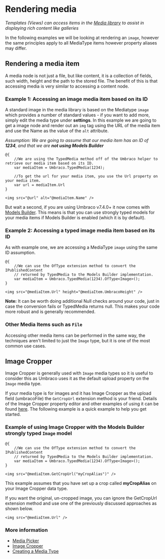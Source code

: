# Rendering media

_Templates (Views) can access items in the [Media library](../../Data/Creating-Media/index.md) to assist in displaying rich content like galleries_

In the following examples we will be looking at rendering an `image`, however the same principles apply to all MediaType items however property aliases may differ.

## Rendering a media item
A media node is not just a file, but like content, it is a collection of fields, such width, height and the path to the stored file. The benefit of this is that accessing media is very similar to accessing a content node.

### Example 1: Accessing an image media item based on its ID
A standard image in the media library is based on the Mediatype `image` which provides a number of standard values - if you want to add more, simply edit the media type under **settings**. In this example we are going to get a image node and render out an `img` tag using the URL of the media item and use the Name as the value of the `alt` attribute.

_Assumption: We are going to assume that our media item has an ID of **1234**, and that we are **not using Models Builder**_

    @{
        //We are using the TypedMedia method off of the Umbraco helper to retrieve our media item based on its ID.
        var mediaItem = Umbraco.TypedMedia(1234);        

        //To get the url for your media item, you use the Url property on your media item.
        var url = mediaItem.Url
    }

    <img src="@url" alt="@mediaItem.Name" />

But wait a second, if you are using Umbraco v7.4.0+ it now comes with [Models Builder](../../../Reference/Templating/Modelsbuilder/index.md). This means is that you can use strongly typed models for your media items if Models Builder is enabled (which it is by default).

### Example 2: Accessing a typed image media item based on its ID
As with example one, we are accessing a MediaType `image` using the same ID assumption. 

    @{
        //We can use the OfType extension method to convert the IPublishedContent 
        // returned by TypedMedia to the Models Builder implementation.
        var mediaItem = Umbraco.TypedMedia(1234).OfType<Image>();
    }

    <img src="@mediaItem.Url" height="@mediaItem.UmbracoHeight" />

**Note:** It can be worth doing additional Null checks around your code, just in case the conversion fails or TypedMedia returns null. This makes your code more robust and is generally recommended.

### Other Media Items such as `File`
Accessing other media items can be performed in the same way, the techniques aren't limited to just the `Image` type, but it is one of the most common use cases.

## Image Cropper
Image Cropper is generally used with `Image` media types so it is useful to consider this as Umbraco uses it as the default upload property on the `Image` media type.

If your media type is for images and it has Image Cropper as the upload field (umbracoFile) the `GetCropUrl` extension method is your friend. Details of the Image Cropper property editor and other examples of using it can be found [here](../../Backoffice/Property-Editors/Built-in-Property-Editors/Image-Cropper.md). The following example is a quick example to help you get started.

### Example of using Image Cropper with the Models Builder strongly typed `Image` model

    @{
        //We can use the OfType extension method to convert the IPublishedContent 
        // returned by TypedMedia to the Models Builder implementation.
        var mediaItem = Umbraco.TypedMedia(1234).OfType<Image>();
    }

    <img src="@mediaItem.GetCropUrl("myCropAlias")" />

This example assumes that you have set up a crop called **myCropAlias** on your Image Cropper data type.        

If you want the original, un-cropped image, you can ignore the GetCropUrl extension method and use one of the previously discussed approaches as shown below.

    <img src="@mediaItem.Url" />

### More information
- [Media Picker](../../Backoffice/Property-Editors/Built-in-Property-Editors/Media-Picker2.md)
- [Image Cropper](../../Backoffice/Property-Editors/Built-in-Property-Editors/Image-Cropper.md)
- [Creating a Media Type](../../Data/Creating-Media/index.md#creating-a-media-type)
